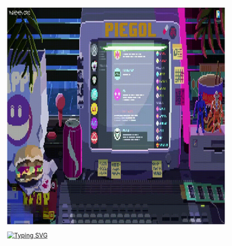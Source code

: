 <p align="center"><img src="https://github.com/piegol/piegol/blob/main/assets/footage.gif" width="1400" height="500"></p>
<a href="https://git.io/typing-svg"><img src="https://readme-typing-svg.demolab.com?font=JetBrains+Mono&size=85&letterSpacing=0.2rem&duration=4000&pause=1000&color=7C9209&center=true&vCenter=true&width=1280&height=120&lines=Egor+Frolov;t.me%2Fpiegol" alt="Typing SVG" /></a>

